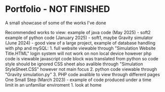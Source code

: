 # Portfolio - NOT FINISHED
A small showcase of some of the works I've done 

Recommended works to view:
  example of java code (May 2025) - soft2
  example of python code (January 2025) - soft1, maybe
  Gravity simulator (June 2024) - good view of a large project, example of database handling with php and mySQL:
    1. full website viewable through "Simulation Website Title.HTML"
       login system will not work on non local device however php code is viewable 
       javascript code block was translated from python so code style should be ignored
       CSS sheet also avalible through "Simulation StyleSheet.CSS" however not main focus 
    2. python code viewable through "Gravity simulation.py"
    3. PHP code avalible to view through different pages
  One Small Step (March 2023) - example of code produced under a time limit in an unfamiliar enviroment
    1. look at home
  
